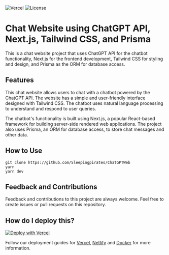 ![Vercel](http://therealsujitk-vercel-badge.vercel.app/?app=therealsujitk-vercel-badge) ![License](https://img.shields.io/badge/license-MIT-blue)

# Chat Website using ChatGPT API, Next.js, Tailwind CSS, and Prisma

This is a chat website project that uses ChatGPT API for the chatbot functionality, Next.js for the frontend development, Tailwind CSS for styling and design, and Prisma as the ORM for database access.

## Features

This chat website allows users to chat with a chatbot powered by the ChatGPT API. The website has a simple and user-friendly interface designed with Tailwind CSS. The chatbot uses natural language processing to understand and respond to user queries.

The chatbot's functionality is built using Next.js, a popular React-based framework for building server-side rendered web applications. The project also uses Prisma, an ORM for database access, to store chat messages and other data.

## How to Use

```
git clone https://github.com/Sleepingpirates/ChatGPTWeb
yarn
yarn dev
```
## Feedback and Contributions

Feedback and contributions to this project are always welcome. Feel free to create issues or pull requests on this repository.

## How do I deploy this?

[![Deploy with Vercel](https://vercel.com/button)](https://vercel.com/new/clone?repository-url=https%3A%2F%2Fgithub.com%2FSleepingpirates%2FChatGPTWeb&env=DATABASE_URL,OPENAI_API_KEY,TWITTER_CLIENT_ID,TWITTER_CLIENT_SECRET)

Follow our deployment guides for [Vercel](https://create.t3.gg/en/deployment/vercel), [Netlify](https://create.t3.gg/en/deployment/netlify) and [Docker](https://create.t3.gg/en/deployment/docker) for more information.
